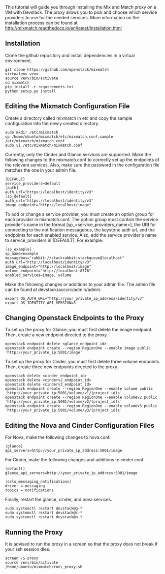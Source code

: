 This tutorial will guide you through installing the Mix and Match proxy on a VM with Devstack. The proxy allows you to pick and choose which service providers to use for the needed services. More information on the installation process can be found at http://mixmatch.readthedocs.io/en/latest/installation.html

## Installation
Clone the github repository and install dependencies in a virtual environment.
```
git clone https://github.com/openstack/mixmatch
virtualenv venv 
source venv/bin/activate
cd mixmatch
pip install -r requirements.txt 
python setup.py install 
```

## Editing the Mixmatch Configuration File
Create a directory called mixmatch in etc and copy the sample configuration into the newly created directory. 
```
sudo mkdir /etc/mixmatch
cp /home/ubuntu/mixmatch/etc/mixmatch.conf.sample /etc/mixmatch/mixmatch.conf 
sudo vi /etc/mixmatch/mixmatch.conf
```
Currently, only the Cinder and Glance services are supported. Make the following changes to the mixmatch.conf to correctly set up the endpoints of the relevant services. Also, make sure the password in the configuration file matches the one in your admin file.
```
[DEFAULT] 
service_providers=default
[auth]
auth_url="https://localhost/identity/v3"
[sp_default]
auth_url="https://localhost/identity/v3"
image_endpoint="http://localhost/image" 
```
To add or change a service provider, you must create an option group for each provider in mixmatch.conf. The option group must contain the service provider's name in the format [sp_<service_providers_name>], the URI for connecting to the notification messagebus, the keystone auth url, and the endpoints for each enabled service. Also, add the service provider's name to service_providers in [DEFAULT]. For example:
```
[sp_example]
sp_name=example
messagebus="rabbit://stackrabbit:stackqueue@localhost"
auth_url="http://localhost/identity/v3"
image_endpoint="http://localhost/image"
volume_endpoint="http://localhost:8776"
enabled_services=image, volume
```
Make the following changes or additions to your admin file. The admin file can be found at devstack/acccrc/admin/admin.
```
export OS_AUTH_URL="http://your_private_ip_address/identity/v3"
export OS_IDENTITY_API_VERSION=3
```

## Changing Openstack Endpoints to the Proxy
To set up the proxy for Glance, you must first delete the image endpoint. Then, create a new endpoint directed to the proxy.
```
openstack endpoint delete <glance_endpoint_id>
openstack endpoint create --region RegionOne --enable image public 'http://your_private_ip:5001/image'
```
To set up the proxy for Cinder, you must first delete three volume endpoints. Then, create three new endpoints directed to the proxy.
```
openstack delete <cinder_endpoint_id> 
openstack delete <cinderv2_endpoint_id>
openstack delete <cinderv3_endpoint_id>
openstack endpoint create --region RegionOne --enable volume public 'http://your_private_ip:5001/volume/v1/(project_id)s'
openstack endpoint create --region RegionOne --enable volumev2 public 'http://your_private_ip:5001/volume/v2/(project_id)s'
openstack endpoint create --region RegionOne --enable volumev3 public 'http://your_private_ip:5001/volume/v3/(project_id)s'
```

## Editing the Nova and Cinder Configuration Files
For Nova, make the following changes to nova.conf.
```
[glance]
api_servers=http://your_private_ip_address:5001/image 
```
For Cinder, make the following changes and additions to cinder.conf.
``` 
[default]
glance_api_servers=http://your_private_ip_address:5001/image 

[oslo_messaging_notifications]
driver = messaging
topics = notifications
```
Finally, restart the glance, cinder, and nova services.
```
sudo systemctl restart devstack@g-* 
sudo systemctl restart devstack@c-* 
sudo systemctl restart devstack@n-* 
```

## Running the Proxy
It is advised to run the proxy in a screen so that the proxy does not break if your ssh session dies.
```
screen -S proxy
source venv/bin/activate 
/home/ubuntu/mixmatch/run\_proxy.sh
```

